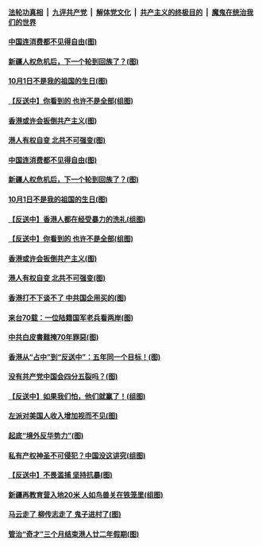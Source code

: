 ####  [法轮功真相](../../../../basic/blob/master/README.md?t=09300113) &nbsp;|&nbsp; [九评共产党](../../../../9ping.md/blob/master/README.md?t=09300113) &nbsp;|&nbsp; [解体党文化](../../../../jtdwh.md/blob/master/README.md?t=09300113)  &nbsp;|&nbsp; [共产主义的终极目的](../../../../gczydzjmd.md/blob/master/README.md?t=09300113) &nbsp;|&nbsp; [魔鬼在统治我们的世界](../../../../mgztzwmdsj.md/blob/master/README.md?t=09300113) 

#### [中国连消费都不见得自由(图)](../pages/p4/908926.md?t=09300113) 

#### [新疆人权危机后，下一个轮到回族了？(图)](../pages/p4/908932.md?t=09300113) 

#### [10月1日不是我的祖国的生日(图)](../pages/p4/908937.md?t=09300113) 

#### [【反送中】你看到的 也许不是全部(组图)](../pages/p4/908854.md?t=09300113) 

#### [香港或许会扳倒共产主义(图)](../pages/p4/908845.md?t=09300113) 

#### [港人有权自变 北共不可强变(图)](../pages/p4/908806.md?t=09300113) 

#### [中国连消费都不见得自由(图)](../pages/p4/908926.md?t=09300113) 

#### [新疆人权危机后，下一个轮到回族了？(图)](../pages/p4/908932.md?t=09300113) 

#### [10月1日不是我的祖国的生日(图)](../pages/p4/908937.md?t=09300113) 

#### [【反送中】香港人都在经受暴力的洗礼(组图)](../pages/p4/908925.md?t=09300113) 

#### [【反送中】你看到的 也许不是全部(组图)](../pages/p4/908854.md?t=09300113) 

#### [香港或许会扳倒共产主义(图)](../pages/p4/908845.md?t=09300113) 

#### [港人有权自变 北共不可强变(图)](../pages/p4/908806.md?t=09300113) 

#### [香港打不下谈不了 中共国企用买的(图)](../pages/p4/908802.md?t=09300113) 

#### [来台70载：一位陆籍国军老兵看两岸(图)](../pages/p4/908838.md?t=09300113) 

#### [中共白皮書難掩70年罪惡(图)](../pages/p4/908842.md?t=09300113) 

#### [香港从“占中”到“反送中”：五年同一个目标！(图)](../pages/p4/908804.md?t=09300113) 

#### [没有共产党中国会四分五裂吗？(图)](../pages/p4/908811.md?t=09300113) 

#### [【反送中】如果我们怕，他们就赢了！(组图)](../pages/p4/908785.md?t=09300113) 

#### [左派对美国人收入增加视而不见(图)](../pages/p4/908783.md?t=09300113) 

#### [起底“境外反华势力”(图)](../pages/p4/908750.md?t=09300113) 

#### [私有产权神圣不可侵犯？中国没这讲究(组图)](../pages/p4/908749.md?t=09300113) 

#### [【反送中】不畏滥捕 坚持抗暴(图)](../pages/p4/908751.md?t=09300113) 

#### [新疆再教育营入地20米 人如鸟兽关在铁笼里(组图)](../pages/p4/908756.md?t=09300113) 

#### [马云走了 柳传志走了 鬼子进村了(图)](../pages/p4/908638.md?t=09300113) 

#### [管治“奇才”三个月结束港人廿二年假期(图)](../pages/p4/908637.md?t=09300113) 

